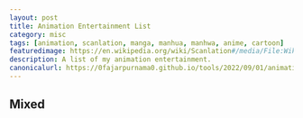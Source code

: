 ```yaml
---
layout: post
title: Animation Entertainment List
category: misc
tags: [animation, scanlation, manga, manhua, manhwa, anime, cartoon]
featuredimage: https://en.wikipedia.org/wiki/Scanlation#/media/File:Wikipe-tan_manga_page1_-_waifu2x_-_scanlated_English.png
description: A list of my animation entertainment.
canonicalurl: https://0fajarpurnama0.github.io/tools/2022/09/01/animation-entertainment-list
---
```

<h2>Mixed</h2>

<div id="mixed">
    <ul>
    </ul>
</div>

<div id="manhua">
    <ul>
    </ul>
</div>

<div id="scanlation">
    <ul>
    </ul>
</div>

<script>
const animationentertainmentxmlhttp = new XMLHttpRequest();
animationentertainmentxmlhttp.onload = function() {
  const animationentertainment = JSON.parse(this.responseText);
  for (number in animationentertainment.mixed) {
  	document.getElementById("mixed").children[0].innerHTML += `<li><a href="`+animationentertainment.mixed[number].link+`">`+animationentertainment.mixed[number].name+`</a></li>`;
  }
  for (number in animationentertainment.manhua) {
  	document.getElementById("manhua").children[0].innerHTML += `<li><a href="`+animationentertainment.manhua[number].link+`">`+animationentertainment.manhua[number].name+`</a></li>`;
  }
  for (number in animationentertainment.scanlation) {
  	document.getElementById("scanlation").children[0].innerHTML += `<li><a href="`+animationentertainment.scanlation[number].link+`">`+animationentertainment.scanlation[number].name+`</a></li>`;
  }
}
animationentertainmentxmlhttp.open("GET", "{{ '/assets/json/animation_entertainment.json' | relative_url }}");
animationentertainmentxmlhttp.send();
</script>